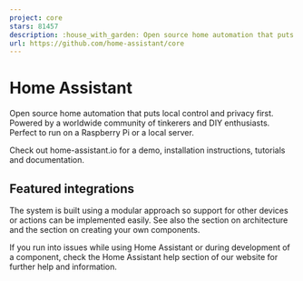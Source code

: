 ```yaml
---
project: core
stars: 81457
description: :house_with_garden: Open source home automation that puts local control and privacy first.
url: https://github.com/home-assistant/core
---
```


Home Assistant
==============

Open source home automation that puts local control and privacy first. Powered by a worldwide community of tinkerers and DIY enthusiasts. Perfect to run on a Raspberry Pi or a local server.

Check out home-assistant.io for a demo, installation instructions, tutorials and documentation.

Featured integrations
---------------------

The system is built using a modular approach so support for other devices or actions can be implemented easily. See also the section on architecture and the section on creating your own components.

If you run into issues while using Home Assistant or during development of a component, check the Home Assistant help section of our website for further help and information.

